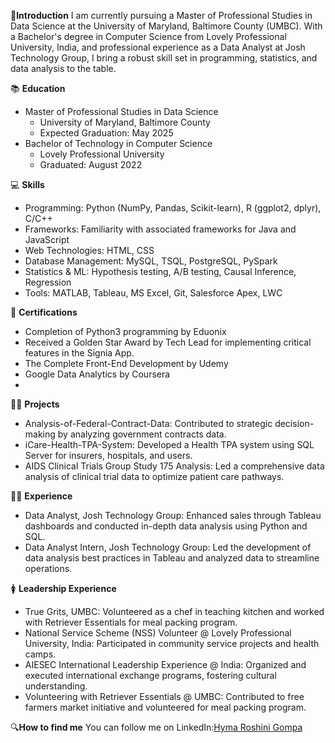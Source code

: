 👧**Introduction**
I am currently pursuing a Master of Professional Studies in Data Science at the University of Maryland, Baltimore County (UMBC). With a Bachelor's degree in Computer Science from Lovely Professional University, India, and professional experience as a Data Analyst at Josh Technology Group, I bring a robust skill set in programming, statistics, and data analysis to the table. 

📚 **Education**
- Master of Professional Studies in Data Science
  - University of Maryland, Baltimore County
  - Expected Graduation: May 2025
- Bachelor of Technology in Computer Science
  - Lovely Professional University
  - Graduated: August 2022

💻 **Skills**
- Programming: Python (NumPy, Pandas, Scikit-learn), R (ggplot2, dplyr), C/C++
- Frameworks: Familiarity with associated frameworks for Java and JavaScript
- Web Technologies: HTML, CSS
- Database Management: MySQL, TSQL, PostgreSQL, PySpark
- Statistics & ML: Hypothesis testing, A/B testing, Causal Inference, Regression
- Tools: MATLAB, Tableau, MS Excel, Git, Salesforce Apex, LWC

🥇 **Certifications**
- Completion of Python3 programming by Eduonix
- Received a Golden Star Award by Tech Lead for implementing critical features in the Signia App.
- The Complete Front-End Development by Udemy
- Google Data Analytics by Coursera
- 

👷‍♀️ **Projects**
- Analysis-of-Federal-Contract-Data: Contributed to strategic decision-making by analyzing government contracts data.
- iCare-Health-TPA-System: Developed a Health TPA system using SQL Server for insurers, hospitals, and users.
- AIDS Clinical Trials Group Study 175 Analysis: Led a comprehensive data analysis of clinical trial data to optimize patient care pathways.

👷‍♀️ **Experience**
- Data Analyst, Josh Technology Group: Enhanced sales through Tableau dashboards and conducted in-depth data analysis using Python and SQL.
- Data Analyst Intern, Josh Technology Group: Led the development of data analysis best practices in Tableau and analyzed data to streamline operations.
  

🚺 **Leadership Experience**
- True Grits, UMBC: Volunteered as a chef in teaching kitchen and worked with Retriever Essentials for meal packing program.
- National Service Scheme (NSS) Volunteer @ Lovely Professional University, India: Participated in community service projects and health camps.
- AIESEC International Leadership Experience @ India: Organized and executed international exchange programs, fostering cultural understanding.
- Volunteering with Retriever Essentials @ UMBC: Contributed to free farmers market initiative and volunteered for meal packing program.

🔍**How to find me**
You can follow me on LinkedIn:[Hyma Roshini Gompa](https://www.linkedin.com/in/gompa-hyma/)

